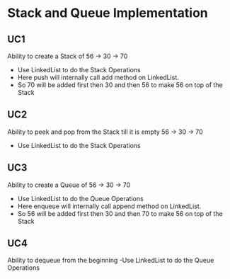 # Stack and Queue Implementation

## UC1
Ability to create a Stack of 56 -> 30 -> 70
- Use LinkedList to do the Stack
  Operations
- Here push will internally call add method
  on LinkedList.
- So 70 will be added first then 30 and
  then 56 to make 56 on top of the Stack

## UC2
Ability to peek and pop from the Stack till it is empty
56 -> 30 -> 70
- Use LinkedList to do the Stack Operations

## UC3
Ability to create a Queue of 56 -> 30 -> 70
- Use LinkedList to do the Queue Operations
- Here enqueue will internally call append method on LinkedList.
- So 56 will be added first then 30 and then 70 to make 56 on top of the Stack

## UC4
Ability to dequeue from the beginning
-Use LinkedList to do the Queue Operations
